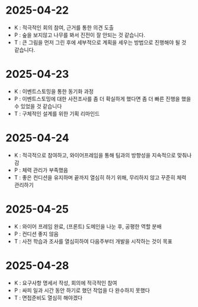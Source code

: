 # 2025-04-22

- K : 적극적인 회의 참여, 근거를 통한 의견 도출
- P : 숲을 보지않고 나무를 봐서 진전이 잘 안되는 것 같습니다.
- T : 큰 그림을 먼저 그린 후에 세부적으로 계획을 세우는 방법으로 진행해야 될 것 같습니다.


# 2025-04-23

- K : 이벤트스토밍을 통한 동기화 과정
- P : 이벤트스토밍에 대한 사전조사를 좀 더 확실하게 했다면 좀 더 빠른 진행을 했을 수 있었을 것 같습니다
- T : 구체적인 설계를 위한 기획 리마인드

# 2025-04-24

- K : 적극적으로 참여하고, 와이어프레임을 통해 팀과의 방향성을 지속적으로 맞춰나감
- P : 체력 관리가 부족했음
- T : 좋은 컨디션을 유지하며 끝까지 열심히 하기 위해, 무리하지 않고 꾸준히 체력 관리하기

# 2025-04-25

- K : 와이어 프레임 완료, (프론트) 도메인을 나눈 후, 공평한 역할 분배
- P : 컨디션 좋지 않음
- T : 사전 학습과 조사를 열심히하여 다음주부터 개발을 시작하는 것이 목표 

# 2025-04-28

- K : 요구사항 명세서 작성, 회의에 적극적인 참여
- P : 싸피 일과 시간 동안 하기로 했던 작업을 다 완수하지 못했다
- T : 면접준비도 열심히 해야겠다 
